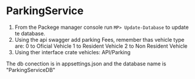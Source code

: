 # ParkingService
1. From the Packege manager console run ```MP> Update-Database``` to update te database.
2. Using the api swagger add parking Fees, remember thas vehicle type  are:
  0 to Oficial Vehicle
  1 to Resident Vehicle
  2 to Non Resident Vehicle
3. Using ther interface crate vehicles: API/Parking

The db conection is in appsettings.json and the database name is "ParkingServiceDB"
